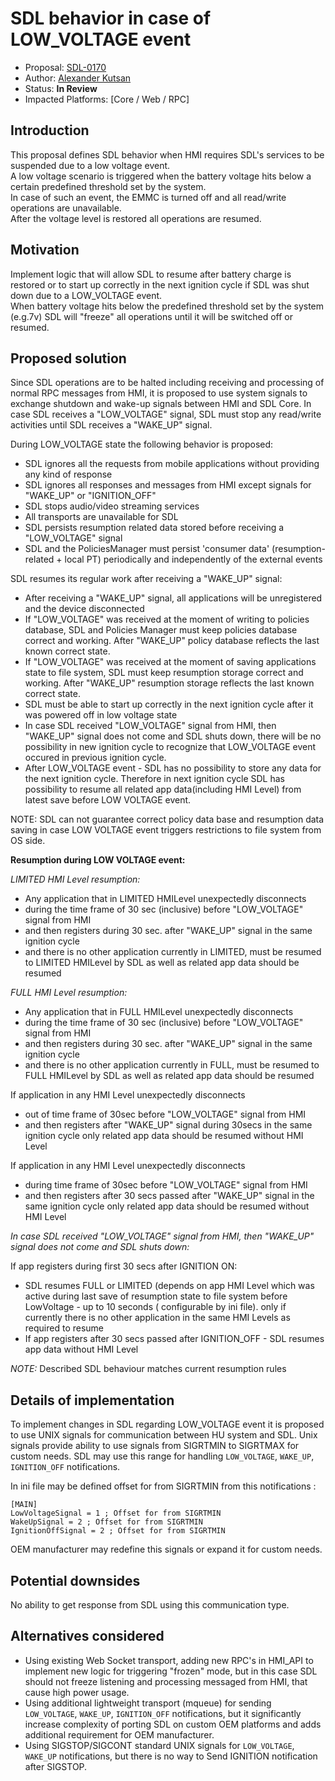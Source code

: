 # SDL behavior in case of LOW_VOLTAGE event

* Proposal: [SDL-0170](0170-sdl-behavior-in-case-of-Low-Voltage.md)
* Author: [Alexander Kutsan](https://github.com/LuxoftAKutsan)
* Status: **In Review**
* Impacted Platforms: [Core / Web / RPC]

## Introduction

This proposal defines SDL behavior when HMI requires SDL's services to be suspended due to a low voltage event.  
A low voltage scenario is triggered when the battery voltage hits below a certain predefined threshold set by the system.  
In case of such an event, the EMMC is turned off and all read/write operations are unavailable.  
After the voltage level is restored all operations are resumed.

## Motivation

Implement logic that will allow SDL to resume after battery charge is restored or to start up correctly in the next ignition cycle if SDL was shut down due to a LOW_VOLTAGE event.  
When battery voltage hits below the predefined threshold set by the system (e.g.7v) SDL will "freeze" all operations until it will be switched off or resumed.

## Proposed solution

Since SDL operations are to be halted including receiving and processing of normal RPC messages from HMI, it is proposed to use system signals to exchange shutdown and wake-up signals between HMI and SDL Core. 
In case SDL receives a "LOW_VOLTAGE" signal, SDL must stop any read/write activities until SDL receives a "WAKE_UP" signal.  

During LOW_VOLTAGE state the following behavior is proposed:
* SDL ignores all the requests from mobile applications without providing any kind of response
* SDL ignores all responses and messages from HMI except signals for "WAKE_UP" or "IGNITION_OFF"
* SDL stops audio/video streaming services
* All transports are unavailable for SDL
* SDL persists resumption related data stored before receiving a "LOW_VOLTAGE" signal
* SDL and the PoliciesManager must persist 'consumer data' (resumption-related + local PT) periodically and independently of the external events

SDL resumes its regular work after receiving a "WAKE_UP" signal:
* After receiving a "WAKE_UP" signal, all applications will be unregistered and the device disconnected
* If "LOW_VOLTAGE" was received at the moment of writing to policies database, SDL and Policies Manager must keep policies database correct and working. After "WAKE_UP" policy database reflects the last known correct state.
* If "LOW_VOLTAGE" was received at the moment of saving applications state to file system, SDL must keep resumption storage correct and working. After "WAKE_UP" resumption storage reflects the last known correct state.
* SDL must be able to start up correctly in the next ignition cycle after it was powered off in low voltage state  
* In case SDL received "LOW_VOLTAGE" signal from HMI, then "WAKE_UP" signal does not come and SDL shuts down, 
  there will be no possibility in new ignition cycle to recognize that LOW_VOLTAGE event occured in previous ignition cycle. 
* After LOW_VOLTAGE event - SDL has no possibility to store any data for the next ignition cycle.
  Therefore in next ignition cycle SDL has possibility to resume all related app data(including HMI Level) from latest save 
  before LOW VOLTAGE event.

NOTE: SDL can not guarantee correct policy data base and resumption data saving in case LOW VOLTAGE event triggers restrictions to file system from OS side.

**Resumption during LOW VOLTAGE event:** 

*LIMITED HMI Level resumption:*
 
- Any application that in LIMITED HMILevel unexpectedly disconnects 
- during the time frame of 30 sec (inclusive) before "LOW_VOLTAGE" signal from HMI
- and then registers during 30 sec. after "WAKE_UP" signal in the same ignition cycle
- and there is no other application currently in LIMITED,
  must be resumed to LIMITED HMILevel by SDL as well as related app data should be resumed
  
*FULL HMI Level resumption:*
 
- Any application that in FULL HMILevel unexpectedly disconnects 
- during the time frame of 30 sec (inclusive) before "LOW_VOLTAGE" signal from HMI
- and then registers during 30 sec. after "WAKE_UP" signal in the same ignition cycle
- and there is no other application currently in FULL,
  must be resumed to FULL HMILevel by SDL as well as related app data should be resumed
  
If application in any HMI Level unexpectedly disconnects 
- out of time frame of 30sec before "LOW_VOLTAGE" signal from HMI
- and then registers after "WAKE_UP" signal during 30secs in the same ignition cycle
  only related app data should be resumed without HMI Level
  
If application in any HMI Level unexpectedly disconnects 
- during time frame of 30sec before "LOW_VOLTAGE" signal from HMI
- and then registers after 30 secs passed after "WAKE_UP" signal in the same ignition cycle
  only related app data should be resumed without HMI Level
 
*In case SDL received "LOW_VOLTAGE" signal from HMI, then "WAKE_UP" signal does not come and SDL shuts down:*
  
  If app registers during first 30 secs after IGNITION ON: 
- SDL resumes FULL or LIMITED (depends on app HMI Level which was active during last save of 
  resumption state to file system before LowVoltage - up to 10 seconds ( configurable by ini file).
  only if currently there is no other application in the same HMI Levels as required to resume   
- If app registers after 30 secs passed after IGNITION_OFF - SDL resumes app data without HMI Level  

*NOTE:* Described SDL behaviour matches current resumption rules

## Details of implementation  

To implement changes in SDL regarding LOW_VOLTAGE event it is proposed to use UNIX signals for communication between HU system and SDL.
Unix signals provide ability to use signals from SIGRTMIN to SIGRTMAX for custom needs. SDL may use this range for handling
 `LOW_VOLTAGE`, `WAKE_UP`, `IGNITION_OFF` notifications. 

In ini file may be defined offset for from SIGRTMIN from this notifications : 
```
[MAIN] 
LowVoltageSignal = 1 ; Offset for from SIGRTMIN
WakeUpSignal = 2 ; Offset for from SIGRTMIN
IgnitionOffSignal = 2 ; Offset for from SIGRTMIN
```

OEM manufacturer may redefine this signals or expand it for custom needs.

## Potential downsides  

No ability to get response from SDL using this communication type.

## Alternatives considered  

 - Using existing Web Socket transport, adding new RPC's in HMI_API to implement new logic for triggering "frozen" mode, but in this case SDL should not freeze listening and processing messaged from HMI, that cause high power usage.
 - Using additional lightweight transport (mqueue) for sending `LOW_VOLTAGE`, `WAKE_UP`, `IGNITION_OFF` notifications, but it significantly increase complexity of porting SDL on custom OEM platforms and adds additional requirement for OEM manufacturer.
 - Using SIGSTOP/SIGCONT standard UNIX signals for `LOW_VOLTAGE`, `WAKE_UP` notifications, but there is no way to Send IGNITION notification after SIGSTOP. 


